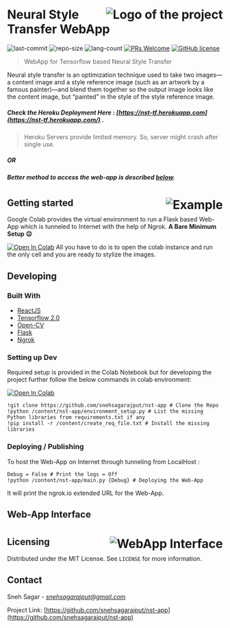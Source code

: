 # <img src="https://i.ibb.co/FBCrvVP/logo-jpg.png" alt="Logo of the project" align="right">

# Neural Style Transfer WebApp 
![last-commit](https://img.shields.io/github/last-commit/snehsagarajput/nst-app) ![repo-size](https://img.shields.io/github/repo-size/snehsagarajput/nst-app) ![lang-count](https://img.shields.io/github/languages/count/snehsagarajput/nst-app) [![PRs Welcome](https://img.shields.io/badge/PRs-welcome-brightgreen.svg?style=flat-square)](http://makeapullrequest.com) [![GitHub license](https://img.shields.io/badge/license-MIT-blue.svg?style=flat-square)](https://github.com/your/your-project/blob/master/LICENSE)
> WebApp for Tensorflow based Neural Style Transfer

Neural style transfer is an optimization technique used to take two images—a content image and a style reference image (such as an artwork by a famous painter)—and blend them together so the output image looks like the content image, but “painted” in the style of the style reference image.

##### Check the Heroku Deployment Here : [https://nst-tf.herokuapp.com](https://nst-tf.herokuapp.com/) . 
>Heroku Servers provide limited memory. So, server might crash after single use.
#####                         OR
##### Better method to access the web-app is described [below](#getting-started).


# <img src="https://i.ibb.co/GCNKxCy/example.jpg" alt="Example" align="right">


## Getting started

Google Colab provides the virtual environment to run a Flask based Web-App which is tunneled to Internet with the help of Ngrok. **A Bare Minimum Setup :wink:**

[![Open In Colab](https://colab.research.google.com/assets/colab-badge.svg)](https://colab.research.google.com/github/snehsagarajput/nst-app/blob/master/nst_app.ipynb)
All you have to do is to open the colab instance and run the only cell and you are ready to stylize the images.
## Developing

### Built With
* [ReactJS](https://reactjs.org/)
* [Tensorflow 2.0](https://www.tensorflow.org/overview/) 
* [Open-CV](https://opencv.org/)
* [Flask](https://palletsprojects.com/p/flask/)
* [Ngrok](https://ngrok.com/)

### Setting up Dev

Required setup is provided in the Colab Notebook but for developing the project further follow the below commands in colab environment:

 [![Open In Colab](https://colab.research.google.com/assets/colab-badge.svg)](https://colab.research.google.com/github/snehsagarajput/nst-app/blob/master/nst_app.ipynb)
```shell
!git clone https://github.com/snehsagarajput/nst-app # Clone the Repo
!python /content/nst-app/environment_setup.py # List the missing Python libraries from requirements.txt if any
!pip install -r /content/create_req_file.txt # Install the missing libraries
```

### Deploying / Publishing
To host the Web-App on Internet through tunneling from LocalHost :

```shell
Debug = False # Print the logs = Off 
!python /content/nst-app/main.py {Debug} # Deploying the Web-App
```

It will print the ngrok.io extended URL for the Web-App.

## Web-App Interface

# <img src="out.gif" alt="WebApp Interface" align="right">
#
## Licensing
Distributed under the MIT License. See `LICENSE` for more information.

## Contact

Sneh Sagar - [_snehsagarajput@gmail.com_]()

Project Link: [https://github.com/snehsagarajput/nst-app](https://github.com/snehsagarajput/nst-app)

